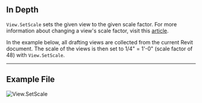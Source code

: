 ## In Depth
`View.SetScale` sets the given view to the given scale factor. For more information about changing a view's scale factor, visit this [article](https://help.autodesk.com/view/RVTLT/2024/ENU/?guid=GUID-D5DCF485-C943-4F01-93FB-1E6CA88050A7).

In the example below, all drafting views are collected from the current Revit document. The scale of the views is then set to 1/4" = 1'-0" (scale factor of 48) with `View.SetScale`.
___
## Example File

![View.SetScale](./Revit.Elements.Views.View.SetScale_img.jpg)
